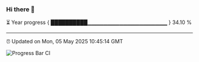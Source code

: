 ### Hi there 👋

⏳ Year progress { ██████████▁▁▁▁▁▁▁▁▁▁▁▁▁▁▁▁▁▁▁▁ } 34.10 %

---

⏰ Updated on Mon, 05 May 2025 10:45:14 GMT

![Progress Bar CI](https://github.com/IshwaranRudhara/GIT-ACTION/workflows/Progress%20Bar%20CI/badge.svg)

